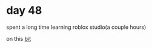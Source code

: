 # day 48

spent a long time learning roblox studio(a couple hours)

on this [bit](https://create.roblox.com/docs/tutorials/fundamentals/coding-5/making-changes-to-arrays#removing-the-last-value)
